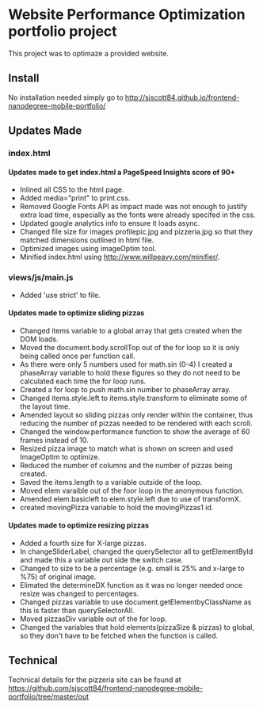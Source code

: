 # Website Performance Optimization portfolio project

This project was to optimaze a provided website.

## Install

No installation needed simply go to http://sjscott84.github.io/frontend-nanodegree-mobile-portfolio/

## Updates Made

### index.html

#### Updates made to get index.html a PageSpeed Insights score of 90+

* Inlined all CSS to the html page.
* Added media="print" to print.css.
* Removed Google Fonts API as impact made was not enough to justify extra load time, especially as the fonts were already specifed in the css.
* Updated google analytics info to ensure it loads async.
* Changed file size for images profilepic.jpg and pizzeria.jpg so that they matched dimensions outlined in html file.
* Optimized images using imageOptim tool.
* Minified index.html using http://www.willpeavy.com/minifier/.


### views/js/main.js

* Added 'use strict' to file.

#### Updates made to optimize sliding pizzas

* Changed items variable to a global array that gets created when the DOM loads.
* Moved the document.body.scrollTop out of the for loop so it is only being called once per function call.
* As there were only 5 numbers used for math.sin (0-4) I created a phaseArray variable to hold these figures so they do not need to be calculated each time the for loop runs.
* Created a for loop to push math.sin number to phaseArray array.
* Changed items.style.left to items.style.transform to eliminate some of the layout time.
* Amended layout so sliding pizzas only render within the container, thus reducing the number of pizzas needed to be rendered with each scroll.
* Changed the window.performance function to show the average of 60 frames instead of 10.
* Resized pizza image to match what is shown on screen and used ImageOptim to optimize.
* Reduced the number of columns and the number of pizzas being created.
* Saved the items.length to a variable outside of the loop.
* Moved elem varaible out of the foor loop in the anonymous function.
* Amended elem.basicleft to elem.style.left due to use of transformX.
* created movingPizza variable to hold the movingPizzas1 id.

#### Updates made to optimize resizing pizzas

* Added a fourth size for X-large pizzas.
* In changeSliderLabel, changed the querySelector all to getElementById and made this a variable out side the switch case.
* Changed to size to be a percentage (e.g. small is 25% and x-large to %75) of original image.
* Elimated the determineDX function as it was no longer needed once resize was changed to percentages.
* Changed pizzas variable to use document.getElementbyClassName as this is faster than querySelectorAll.
* Moved pizzasDiv variable out of the for loop.
* Changed the variables that hold elements(pizzaSize & pizzas) to global, so they don't have to be fetched when the function is called.

## Technical

Technical details for the pizzeria site can be found at https://github.com/sjscott84/frontend-nanodegree-mobile-portfolio/tree/master/out
